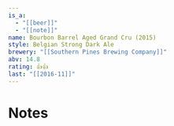 ```yaml
---
is_a:
  - "[[beer]]"
  - "[[note]]"
name: Bourbon Barrel Aged Grand Cru (2015)
style: Belgian Strong Dark Ale
brewery: "[[Southern Pines Brewing Company]]"
abv: 14.8
rating: 👍👍
last: "[[2016-11]]"
---
```

# Notes

